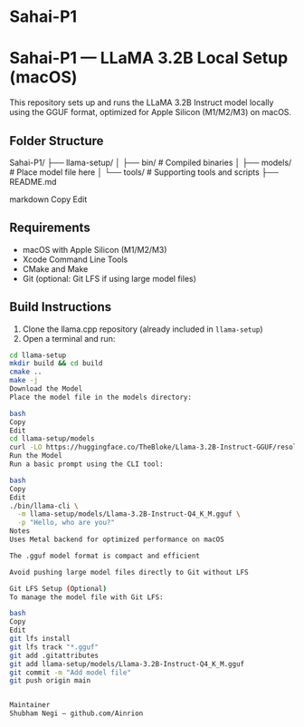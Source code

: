 # Sahai-P1
# Sahai-P1 — LLaMA 3.2B Local Setup (macOS)

This repository sets up and runs the LLaMA 3.2B Instruct model locally using the GGUF format, optimized for Apple Silicon (M1/M2/M3) on macOS.

## Folder Structure

Sahai-P1/
├── llama-setup/
│ ├── bin/ # Compiled binaries
│ ├── models/ # Place model file here
│ └── tools/ # Supporting tools and scripts
├── README.md

markdown
Copy
Edit

## Requirements

- macOS with Apple Silicon (M1/M2/M3)
- Xcode Command Line Tools
- CMake and Make
- Git (optional: Git LFS if using large model files)

## Build Instructions

1. Clone the llama.cpp repository (already included in `llama-setup`)
2. Open a terminal and run:

```bash
cd llama-setup
mkdir build && cd build
cmake ..
make -j
Download the Model
Place the model file in the models directory:

bash
Copy
Edit
cd llama-setup/models
curl -LO https://huggingface.co/TheBloke/Llama-3.2B-Instruct-GGUF/resolve/main/Llama-3.2B-Instruct-Q4_K_M.gguf
Run the Model
Run a basic prompt using the CLI tool:

bash
Copy
Edit
./bin/llama-cli \
  -m llama-setup/models/Llama-3.2B-Instruct-Q4_K_M.gguf \
  -p "Hello, who are you?"
Notes
Uses Metal backend for optimized performance on macOS

The .gguf model format is compact and efficient

Avoid pushing large model files directly to Git without LFS

Git LFS Setup (Optional)
To manage the model file with Git LFS:

bash
Copy
Edit
git lfs install
git lfs track "*.gguf"
git add .gitattributes
git add llama-setup/models/Llama-3.2B-Instruct-Q4_K_M.gguf
git commit -m "Add model file"
git push origin main


Maintainer
Shubham Negi — github.com/Ainrion

